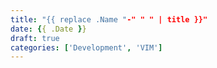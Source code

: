 ```yaml
---
title: "{{ replace .Name "-" " " | title }}"
date: {{ .Date }}
draft: true
categories: ['Development', 'VIM']
---
```


